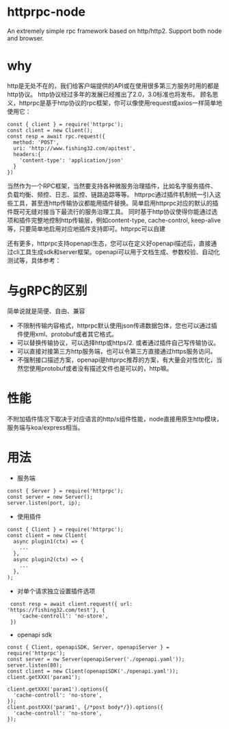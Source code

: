 # httprpc-node
An extremely simple  rpc framework based on http/http2. Support both node and browser.

# why
http是无处不在的，我们给客户端提供的API或在使用很多第三方服务时用的都是http协议。 http协议经过多年的发展已经推出了2.0，3.0标准也将发布。
顾名思义，httprpc是基于http协议的rpc框架，你可以像使用request或axios一样简单地使用它：
```
const { client } = require('httprpc');
const client = new Client();
const resp = await rpc.request({
  method: 'POST',
  uri: 'http://www.fishing32.com/apitest',
  headers:{
    'content-type': 'application/json'
  }
})
```
当然作为一个RPC框架，当然要支持各种微服务治理插件，比如名字服务插件、负载均衡、频控、日志、监控、链路追踪等等。 httprpc通过插件机制统一引入这些工具，甚至连http传输协议都能用插件替换。简单启用httprpc对应的默认的插件既可无缝对接当下最流行的服务治理工具。
同时基于http协议使得你能通过选项和插件完整地控制http传输层，例如content-type, cache-control, keep-alive等，只要简单地启用对应地插件支持即可。httprpc可以自建

还有更多，httprpc支持openapi生态，您可以在定义好openapi描述后，直接通过cli工具生成sdk和server框架。openapi可以用于文档生成、参数校验、自动化测试等，具体参考：

# 与gRPC的区别
简单说就是简便、自由、兼容
- 不限制传输内容格式，httprpc默认使用json传递数据包体，您也可以通过插件使用xml、protobuf或者其它格式。
- 可以替换传输协议，可以选择http或https/2. 或者通过插件自己写传输协议。
- 可以直接对接第三方http服务端，也可以令第三方直接通过https服务访问。
- 不强制接口描述方案，openapi是httprpc推荐的方案，有大量会对性优化，当然您使用protobuf或者没有描述文件也是可以的，http嘛。

# 性能
  不附加插件情况下取决于对应语言的http/s组件性能，node直接用原生http模块，服务端与koa/express相当。

# 用法
- 服务端
```
const { Server } = require('httprpc');
const server = new Server();
server.listen(port, ip);

```
- 使用插件
```
const { Client } = require('httprpc');
const client = new Client(
  async plugin1(ctx) => {
    ...
  }, 
  async plugin2(ctx) => {
    ...
  },
);
```
- 对单个请求独立设置插件选项
```
 const resp = await client.request({ url: 'https://fishing32.com/test'}, {
    'cache-controll': 'no-store',
 })
```

- openapi sdk
```
const { Client, openapiSDK, Server, openapiServer } = require('httprpc');
const server = nw Server(openapiServer('./openapi.yaml'));
server.listen(80);
const client = new Client(openapiSDK('./openapi.yaml'));
client.getXXX('param1');

client.getXXX('param1').options({ 
  'cache-controll': 'no-store',
});
client.postXXX('param1', {/*post body*/}).options({ 
  'cache-controll': 'no-store',
});
```

